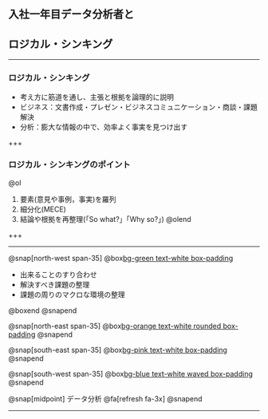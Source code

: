 ## 入社一年目データ分析者と
## ロジカル・シンキング

---

### ロジカル・シンキング
- 考え方に筋道を通し、主張と根拠を論理的に説明
- ビジネス：文書作成・プレゼン・ビジネスコミュニケーション・商談・課題解決
- 分析：膨大な情報の中で、効率よく事実を見つけ出す

+++

### ロジカル・シンキングのポイント

@ol
1. 要素(意見や事例，事実)を羅列
2. 細分化(MECE)
3. 結論や根拠を再整理(「So what?」「Why so?」)
@olend

+++

---

@snap[north-west span-35]
@box[bg-green text-white box-padding](ヒアリング,提案#)

- 出来ることのすり合わせ
- 解決すべき課題の整理
- 課題の周りのマクロな環境の整理

@boxend
@snapend

@snap[north-east span-35]
@box[bg-orange text-white rounded box-padding](データ収集・整備#)
@snapend

@snap[south-east span-35]
@box[bg-pink text-white box-padding](分析#)
@snapend

@snap[south-west span-35]
@box[bg-blue text-white waved box-padding](レポーティング#)
@snapend

@snap[midpoint]
データ分析
@fa[refresh fa-3x]
@snapend

---
